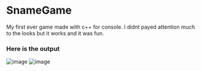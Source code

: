 # SnameGame
My first ever game made with c++ for console. I didnt payed attention much to the looks but it works and it was fun.

<h3> Here is the output </h3>


![image](https://github.com/user-attachments/assets/0a324ea1-6bc3-48bd-837b-53a1ccbc644d)
![image](https://github.com/user-attachments/assets/f066c9b5-c22e-4179-9f47-8cef94e927ae)


